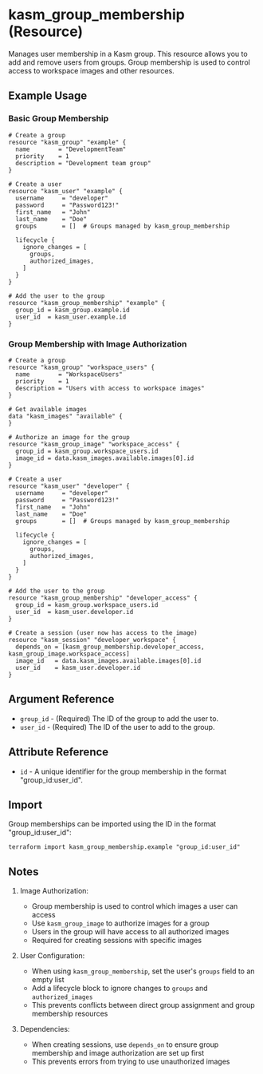 # kasm_group_membership (Resource)

Manages user membership in a Kasm group. This resource allows you to add and remove users from groups. Group membership is used to control access to workspace images and other resources.

## Example Usage

### Basic Group Membership
```hcl
# Create a group
resource "kasm_group" "example" {
  name        = "DevelopmentTeam"
  priority    = 1
  description = "Development team group"
}

# Create a user
resource "kasm_user" "example" {
  username     = "developer"
  password     = "Password123!"
  first_name   = "John"
  last_name    = "Doe"
  groups       = []  # Groups managed by kasm_group_membership

  lifecycle {
    ignore_changes = [
      groups,
      authorized_images,
    ]
  }
}

# Add the user to the group
resource "kasm_group_membership" "example" {
  group_id = kasm_group.example.id
  user_id  = kasm_user.example.id
}
```

### Group Membership with Image Authorization
```hcl
# Create a group
resource "kasm_group" "workspace_users" {
  name        = "WorkspaceUsers"
  priority    = 1
  description = "Users with access to workspace images"
}

# Get available images
data "kasm_images" "available" {
}

# Authorize an image for the group
resource "kasm_group_image" "workspace_access" {
  group_id = kasm_group.workspace_users.id
  image_id = data.kasm_images.available.images[0].id
}

# Create a user
resource "kasm_user" "developer" {
  username     = "developer"
  password     = "Password123!"
  first_name   = "John"
  last_name    = "Doe"
  groups       = []  # Groups managed by kasm_group_membership

  lifecycle {
    ignore_changes = [
      groups,
      authorized_images,
    ]
  }
}

# Add the user to the group
resource "kasm_group_membership" "developer_access" {
  group_id = kasm_group.workspace_users.id
  user_id  = kasm_user.developer.id
}

# Create a session (user now has access to the image)
resource "kasm_session" "developer_workspace" {
  depends_on = [kasm_group_membership.developer_access, kasm_group_image.workspace_access]
  image_id   = data.kasm_images.available.images[0].id
  user_id    = kasm_user.developer.id
}
```

## Argument Reference

* `group_id` - (Required) The ID of the group to add the user to.
* `user_id` - (Required) The ID of the user to add to the group.

## Attribute Reference

* `id` - A unique identifier for the group membership in the format "group_id:user_id".

## Import

Group memberships can be imported using the ID in the format "group_id:user_id":

```shell
terraform import kasm_group_membership.example "group_id:user_id"
```

## Notes

1. Image Authorization:
   - Group membership is used to control which images a user can access
   - Use `kasm_group_image` to authorize images for a group
   - Users in the group will have access to all authorized images
   - Required for creating sessions with specific images

2. User Configuration:
   - When using `kasm_group_membership`, set the user's `groups` field to an empty list
   - Add a lifecycle block to ignore changes to `groups` and `authorized_images`
   - This prevents conflicts between direct group assignment and group membership resources

3. Dependencies:
   - When creating sessions, use `depends_on` to ensure group membership and image authorization are set up first
   - This prevents errors from trying to use unauthorized images
